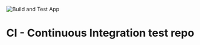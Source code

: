 ![Build and Test App](https://github.com/giaphong28/CI_Continuous-Integration-test/actions/workflows/build.yml/badge.svg)
# CI - Continuous Integration test repo
 
